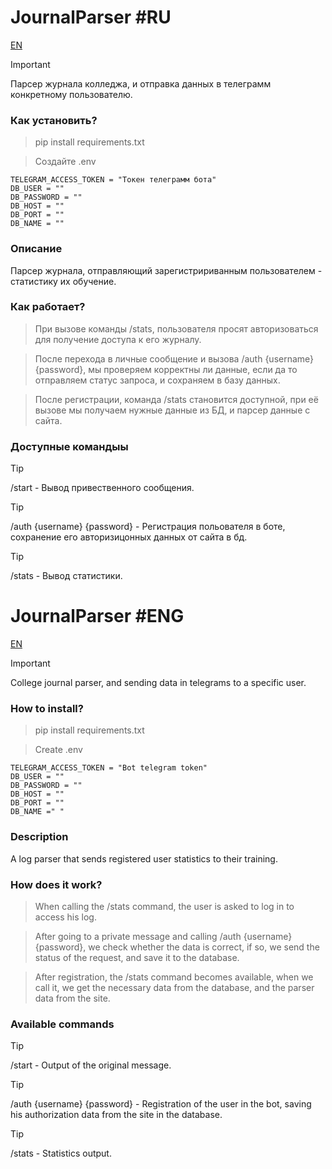 # JournalParser #RU
[EN](https://github.com/kite-house/QuickMessage?tab=readme-ov-file#JournalParser-eng)

> [!IMPORTANT]
> Парсер журнала колледжа, и отправка данных в телеграмм конкретному пользователю.

### Как установить?
> pip install requirements.txt

> Создайте .env

```
TELEGRAM_ACCESS_TOKEN = "Токен телеграмм бота"
DB_USER = ""
DB_PASSWORD = ""
DB_HOST = ""
DB_PORT = ""
DB_NAME = ""
```

### Описание

Парсер журнала, отправляющий зарегистририванным пользователем - статистику их обучение. 

### Как работает? 

> При вызове команды /stats, пользователя просят авторизоваться для получение доступа к его журналу.

> После перехода в личные сообщение и вызова /auth {username} {password}, мы проверяем корректны ли данные, если да то отправляем статус запроса, и сохраняем в базу данных.
 
> После регистрации, команда /stats становится доступной, при её вызове мы получаем нужные данные из БД, и парсер данные с сайта. 

### Доступные командыы

> [!TIP]
> /start - Вывод привественного сообщения.

> [!TIP]
> /auth {username} {password} - Регистрация польователя в боте, сохранение его авторизицонных данных от сайта в бд.

> [!TIP]
> /stats - Вывод статистики.



# JournalParser #ENG
[EN](https://github.com/kite-house/QuickMessage?tab=readme-ov-file#JournalParser-eng)

> [!IMPORTANT]
> College journal parser, and sending data in telegrams to a specific user.

### How to install?
> pip install requirements.txt

> Create .env

```
TELEGRAM_ACCESS_TOKEN = "Bot telegram token"
DB_USER = ""
DB_PASSWORD = ""
DB_HOST = ""
DB_PORT = ""
DB_NAME =" "
```

### Description

A log parser that sends registered user statistics to their training. 

### How does it work? 

> When calling the /stats command, the user is asked to log in to access his log.

> After going to a private message and calling /auth {username} {password}, we check whether the data is correct, if so, we send the status of the request, and save it to the database.
 
> After registration, the /stats command becomes available, when we call it, we get the necessary data from the database, and the parser data from the site. 

### Available commands

> [!TIP]
> /start - Output of the original message.

> [!TIP]
> /auth {username} {password} - Registration of the user in the bot, saving his authorization data from the site in the database.

> [!TIP]
> /stats - Statistics output.

